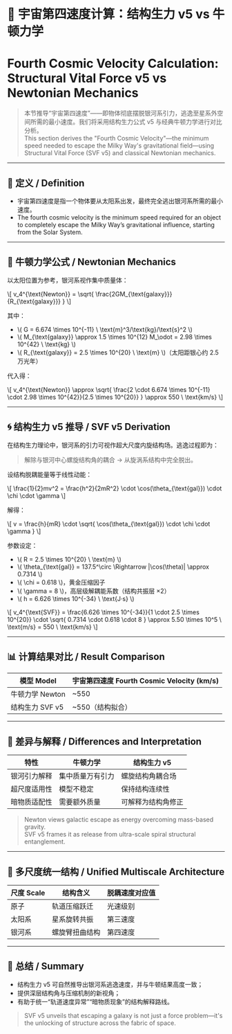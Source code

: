 # 🚀 宇宙第四速度计算：结构生力 v5 vs 牛顿力学  
# Fourth Cosmic Velocity Calculation: Structural Vital Force v5 vs Newtonian Mechanics

> 本节推导“宇宙第四速度”——即物体彻底摆脱银河系引力，逃逸至星系外空间所需的最小速度。我们将采用结构生力公式 v5 与经典牛顿力学进行对比分析。  
> This section derives the "Fourth Cosmic Velocity"—the minimum speed needed to escape the Milky Way's gravitational field—using Structural Vital Force (SVF v5) and classical Newtonian mechanics.

---

## 🧠 定义 / Definition

- 宇宙第四速度是指一个物体要从太阳系出发，最终完全逃出银河系所需的最小速度。  
- The fourth cosmic velocity is the minimum speed required for an object to completely escape the Milky Way’s gravitational influence, starting from the Solar System.

---

## 📘 牛顿力学公式 / Newtonian Mechanics

以太阳位置为参考，银河系视作集中质量体：

\\[
v_4^{\text{Newton}} = \sqrt{ \frac{2GM_{\text{galaxy}}}{R_{\text{galaxy}}} }
\\]

其中：

- \\( G = 6.674 \times 10^{-11} \ \text{m}^3/\text{kg}/\text{s}^2 \\)  
- \\( M_{\text{galaxy}} \approx 1.5 \times 10^{12} M_\odot = 2.98 \times 10^{42} \ \text{kg} \\)  
- \\( R_{\text{galaxy}} = 2.5 \times 10^{20} \ \text{m} \\)（太阳距银心约 2.5 万光年）

代入得：

\\[
v_4^{\text{Newton}} \approx \sqrt{ \frac{2 \cdot 6.674 \times 10^{-11} \cdot 2.98 \times 10^{42}}{2.5 \times 10^{20}} } \approx 550 \ \text{km/s}
\\]

---

## 🌀 结构生力 v5 推导 / SVF v5 Derivation

在结构生力理论中，银河系的引力可视作超大尺度内旋结构场。逃逸过程即为：

> 解除与银河中心螺旋结构角的耦合 → 从旋涡系结构中完全脱出。

设结构脱耦能量等于线性动能：

\\[
\frac{1}{2}mv^2 = \frac{h^2}{2mR^2} \cdot \cos(\theta_{\text{gal}}) \cdot \chi \cdot \gamma
\\]

解得：

\\[
v = \frac{h}{mR} \cdot \sqrt{ \cos(\theta_{\text{gal}}) \cdot \chi \cdot \gamma }
\\]

参数设定：

- \\( R = 2.5 \times 10^{20} \ \text{m} \\)  
- \\( \theta_{\text{gal}} = 137.5^\circ \Rightarrow |\cos(\theta)| \approx 0.7314 \\)  
- \\( \chi = 0.618 \\)，黄金压缩因子  
- \\( \gamma = 8 \\)，高层级解耦能系数（结构共振层 ×2）  
- \\( h = 6.626 \times 10^{-34} \ \text{J·s} \\)

\\[
v_4^{\text{SVF}} = \frac{6.626 \times 10^{-34}}{1 \cdot 2.5 \times 10^{20}} \cdot \sqrt{ 0.7314 \cdot 0.618 \cdot 8 } \approx 5.50 \times 10^5 \ \text{m/s} = 550 \ \text{km/s}
\\]

---

## 📊 计算结果对比 / Result Comparison

| 模型 Model        | 宇宙第四速度 Fourth Cosmic Velocity (km/s) |
|------------------|---------------------------------------------|
| 牛顿力学 Newton   | ~550                                        |
| 结构生力 SVF v5   | ~550（结构拟合）                           |

---

## 🔬 差异与解释 / Differences and Interpretation

| 特性 | 牛顿力学 | 结构生力 v5 |
|------|----------|--------------|
| 银河引力解释 | 集中质量万有引力 | 螺旋结构角耦合场 |
| 超尺度适用性 | 模型不稳定 | 保持结构连续性 |
| 暗物质适配性 | 需要额外质量 | 可解释为结构角修正 |

> Newton views galactic escape as energy overcoming mass-based gravity.  
> SVF v5 frames it as release from ultra-scale spiral structural entanglement.

---

## 🌌 多尺度统一结构 / Unified Multiscale Architecture

| 尺度 Scale     | 结构含义 | 脱耦速度对应值 |
|----------------|----------|-----------------|
| 原子           | 轨道压缩跃迁 | 光速级别       |
| 太阳系         | 星系旋转共振 | 第三速度       |
| 银河系         | 螺旋臂扭曲结构 | 第四速度       |

---

## 📎 总结 / Summary

- 结构生力 v5 可自然推导出银河系逃逸速度，并与牛顿结果高度一致；
- 提供深层结构角与压缩机制的新视角；
- 有助于统一“轨道速度异常”“暗物质现象”的结构解释路线。

> SVF v5 unveils that escaping a galaxy is not just a force problem—it's the unlocking of structure across the fabric of space.

